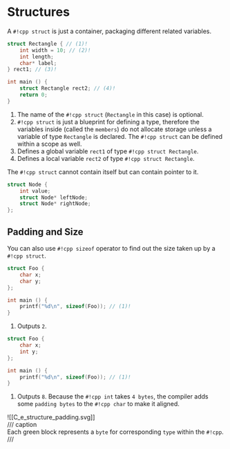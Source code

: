 # Structures

A `#!cpp struct` is just a container, packaging different related variables.

```cpp
struct Rectangle { // (1)!
	int width = 10; // (2)!
	int length;
	char* label;
} rect1; // (3)!

int main () {
	struct Rectangle rect2; // (4)!
	return 0;
}
```

1. The name of the `#!cpp struct` (`Rectangle` in this case) is optional.
2. `#!cpp struct` is just a blueprint for defining a type, therefore the variables inside (called the `members`) do not allocate storage unless a variable of type `Rectangle` is declared. The `#!cpp struct` can be defined within a scope as well.
3. Defines a global variable `rect1` of type `#!cpp struct Rectangle`.
4. Defines a local variable `rect2` of type `#!cpp struct Rectangle`.

The `#!cpp struct` cannot contain itself but can contain pointer to it.

```cpp
struct Node {
	int value;
	struct Node* leftNode;
	struct Node* rightNode;
};
```

## Padding and Size

You can also use `#!cpp sizeof` operator to find out the size taken up by a `#!cpp struct`.

```cpp
struct Foo {
	char x;
	char y;
};

int main () {
	printf("%d\n", sizeof(Foo)); // (1)!
}
```

1. Outputs `2`.

```cpp
struct Foo {
	char x;
	int y;
};

int main () {
	printf("%d\n", sizeof(Foo)); // (1)!
}
```

1. Outputs `8`. Because the `#!cpp int` takes `4 bytes`, the compiler adds some `padding bytes` to the `#!cpp char` to make it aligned.

![[C_e_structure_padding.svg]]  
/// caption  
Each green block represents a `byte` for corresponding `type` within the `#!cpp`.  
///